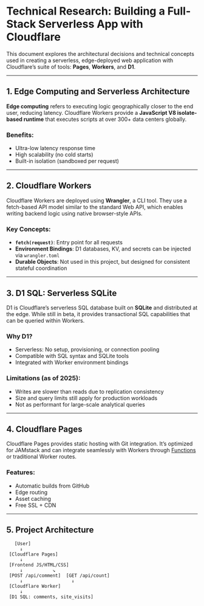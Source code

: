 # Technical Research: Building a Full-Stack Serverless App with Cloudflare

This document explores the architectural decisions and technical concepts used in creating a serverless, edge-deployed web application with Cloudflare’s suite of tools: **Pages**, **Workers**, and **D1**.

---

## 1. Edge Computing and Serverless Architecture

**Edge computing** refers to executing logic geographically closer to the end user, reducing latency. Cloudflare Workers provide a **JavaScript V8 isolate-based runtime** that executes scripts at over 300+ data centers globally.

### Benefits:
- Ultra-low latency response time
- High scalability (no cold starts)
- Built-in isolation (sandboxed per request)

---

## 2. Cloudflare Workers

Cloudflare Workers are deployed using **Wrangler**, a CLI tool. They use a fetch-based API model similar to the standard Web API, which enables writing backend logic using native browser-style APIs.

### Key Concepts:
- **`fetch(request)`**: Entry point for all requests
- **Environment Bindings**: D1 databases, KV, and secrets can be injected via `wrangler.toml`
- **Durable Objects**: Not used in this project, but designed for consistent stateful coordination

---

## 3. D1 SQL: Serverless SQLite

D1 is Cloudflare’s serverless SQL database built on **SQLite** and distributed at the edge. While still in beta, it provides transactional SQL capabilities that can be queried within Workers.

### Why D1?
- Serverless: No setup, provisioning, or connection pooling
- Compatible with SQL syntax and SQLite tools
- Integrated with Worker environment bindings

### Limitations (as of 2025):
- Writes are slower than reads due to replication consistency
- Size and query limits still apply for production workloads
- Not as performant for large-scale analytical queries

---

## 4. Cloudflare Pages

Cloudflare Pages provides static hosting with Git integration. It’s optimized for JAMstack and can integrate seamlessly with Workers through [Functions](https://developers.cloudflare.com/pages/functions/) or traditional Worker routes.

### Features:
- Automatic builds from GitHub
- Edge routing
- Asset caching
- Free SSL + CDN

---

## 5. Project Architecture

```text
   [User]
     ↓
 [Cloudflare Pages]
     ↓
 [Frontend JS/HTML/CSS]
     ↓           ↘
 [POST /api/comment]  [GET /api/count]
     ↓                  ↓
 [Cloudflare Worker]
     ↓
 [D1 SQL: comments, site_visits]
